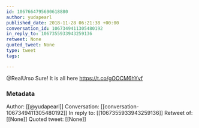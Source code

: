 ```yaml
---
id: 1067664795690618880
author: yudapearl
published_date: 2018-11-28 06:21:38 +00:00
conversation_id: 1067349411305480192
in_reply_to: 1067355933943259136
retweet: None
quoted_tweet: None
type: tweet
tags:

---
```


@RealUrso Sure! It is all here https://t.co/gOOCM6hYvf

### Metadata

Author: [[@yudapearl]]
Conversation: [[conversation-1067349411305480192]]
In reply to: [[1067355933943259136]]
Retweet of: [[None]]
Quoted tweet: [[None]]
